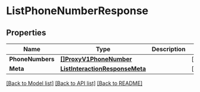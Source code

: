 # ListPhoneNumberResponse

## Properties

Name | Type | Description | Notes
------------ | ------------- | ------------- | -------------
**PhoneNumbers** | [**[]ProxyV1PhoneNumber**](ProxyV1PhoneNumber.md) |  |[optional] 
**Meta** | [**ListInteractionResponseMeta**](ListInteractionResponseMeta.md) |  |[optional] 

[[Back to Model list]](../README.md#documentation-for-models) [[Back to API list]](../README.md#documentation-for-api-endpoints) [[Back to README]](../README.md)


